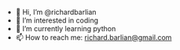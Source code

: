 - 👋 Hi, I’m @richardbarlian
- 👀 I’m interested in coding
- 🌱 I’m currently learning python
- 📫 How to reach me: richard.barlian@gmail.com

<!---
richardbarlian/richardbarlian is a ✨ special ✨ repository because its `README.md` (this file) appears on your GitHub profile.
You can click the Preview link to take a look at your changes.
--->
